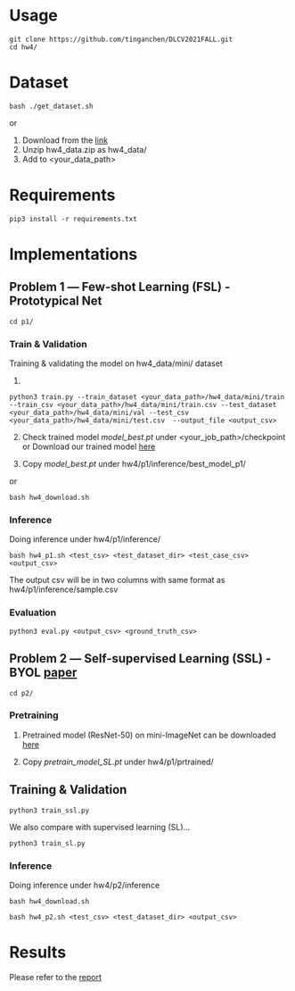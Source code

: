 # Usage
    git clone https://github.com/tinganchen/DLCV2021FALL.git
    cd hw4/

# Dataset
    bash ./get_dataset.sh

or 
1. Download from the [link](https://drive.google.com/file/d/1agcf1V8U6inIfw1ZTQI6jWsMEyycPeGM/view?usp=sharing) 
2. Unzip hw4_data.zip as hw4_data/
3. Add to <your_data_path> 

# Requirements

    pip3 install -r requirements.txt


# Implementations

## Problem 1 ― Few-shot Learning (FSL) - Prototypical Net
    cd p1/


### Train & Validation

Training & validating the model on hw4_data/mini/ dataset

1.
```shell
python3 train.py --train_dataset <your_data_path>/hw4_data/mini/train --train_csv <your_data_path>/hw4_data/mini/train.csv --test_dataset <your_data_path>/hw4_data/mini/val --test_csv <your_data_path>/hw4_data/mini/test.csv  --output_file <output_csv> 
```

2. Check trained model *model_best.pt* under <your_job_path>/checkpoint or Download our trained model [here](https://drive.google.com/file/d/1kSal-XAN6zrVRIYRj_Ccmd5MxUhRgkAi/view?usp=sharing)

3. Copy *model_best.pt* under hw4/p1/inference/best_model_p1/

or

```shell
bash hw4_download.sh
```

### Inference

Doing inference under hw4/p1/inference/

```shell
bash hw4_p1.sh <test_csv> <test_dataset_dir> <test_case_csv> <output_csv>
```

The output csv will be in two columns with same format as hw4/p1/inference/sample.csv

### Evaluation

```shell
python3 eval.py <output_csv> <ground_truth_csv>
```


## Problem 2 ― Self-supervised Learning (SSL) - BYOL [paper](https://arxiv.org/abs/2006.07733)
    cd p2/

### Pretraining 

1. Pretrained model (ResNet-50) on mini-ImageNet can be downloaded [here](https://drive.google.com/file/d/19ME6fOwIrE_994hP2x4pdG9BCPKZid3j/view?usp=sharing)

2. Copy *pretrain_model_SL.pt* under hw4/p1/prtrained/

## Training & Validation

```shell
python3 train_ssl.py 
```

We also compare with supervised learning (SL)...

```shell
python3 train_sl.py 
```


### Inference

Doing inference under hw4/p2/inference

```shell
bash hw4_download.sh
```

```shell
bash hw4_p2.sh <test_csv> <test_dataset_dir> <output_csv>
```




# Results

Please refer to the [report](./hw3_d09921014.pdf)
